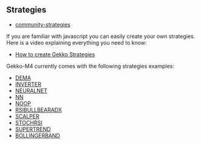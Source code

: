 ## Strategies 
* [community-strategies](https://github.com/universalbit-dev/gekko-m4-globular-cluster/tree/master/strategies/community-strategies)

If you are familiar with javascript you can easily create your own strategies. Here is a video explaining everything you need to know:
* [How to create Gekko Strategies](https://www.youtube.com/watch?v=6-74ZhrG0BE)

Gekko-M4 currently comes with the following strategies examples:

* [DEMA](https://github.com/universalbit-dev/gekko-m4-globular-cluster/blob/master/strategies/DEMA.js)
* [INVERTER](https://github.com/universalbit-dev/gekko-m4-globular-cluster/blob/master/strategies/INVERTER.js)
* [NEURALNET](https://github.com/universalbit-dev/gekko-m4-globular-cluster/blob/master/strategies/NEURALNET.js)
* [NN](https://github.com/universalbit-dev/gekko-m4-globular-cluster/blob/master/strategies/NN.js)
* [NOOP](https://github.com/universalbit-dev/gekko-m4-globular-cluster/blob/master/strategies/NOOP.js)
* [RSIBULLBEARADX](https://github.com/universalbit-dev/gekko-m4-globular-cluster/blob/master/strategies/RSIBULLBEARADX.js)
* [SCALPER](https://github.com/universalbit-dev/gekko-m4-globular-cluster/blob/master/strategies/SCALPER.js)
* [STOCHRSI](https://github.com/universalbit-dev/gekko-m4-globular-cluster/blob/master/strategies/STOCHRSI.js)
* [SUPERTREND](https://github.com/universalbit-dev/gekko-m4-globular-cluster/blob/master/strategies/SUPERTREND.js)
* [BOLLINGERBAND](https://github.com/universalbit-dev/gekko-m4-globular-cluster/blob/master/strategies/BOLLINGERBAND.js)

